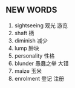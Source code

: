 ## NEW WORDS

1. sightseeing 观光 游览
2. shaft 柄
3. diminish 减少
4. lump 肿块
5. personality 性格
6. blunder 愚蠢之举 大错
7. maize 玉米
8. enrolment 登记 注册
